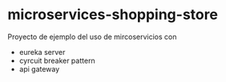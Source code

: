# microservices-shopping-store

Proyecto de ejemplo del uso de mircoservicios con
* eureka server
* cyrcuit breaker pattern
* api gateway

